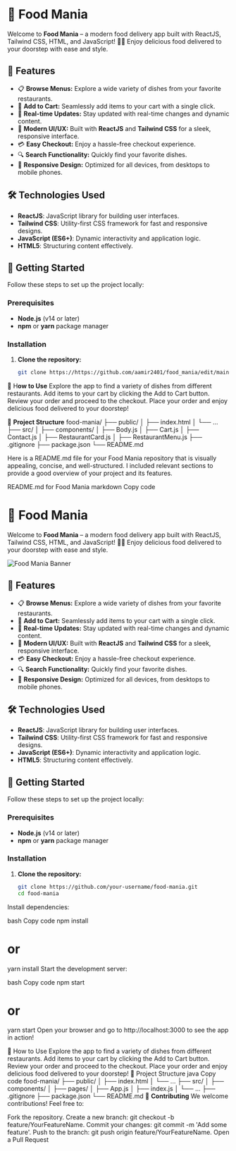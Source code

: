 # 🚀 Food Mania

Welcome to **Food Mania** – a modern food delivery app built with ReactJS, Tailwind CSS, HTML, and JavaScript! 🍔🌮 Enjoy delicious food delivered to your doorstep with ease and style.


## 🌟 Features

- 📋 **Browse Menus:** Explore a wide variety of dishes from your favorite restaurants.
- 🛒 **Add to Cart:** Seamlessly add items to your cart with a single click.
- 🔄 **Real-time Updates:** Stay updated with real-time changes and dynamic content.
- 🎨 **Modern UI/UX:** Built with **ReactJS** and **Tailwind CSS** for a sleek, responsive interface.
- 💳 **Easy Checkout:** Enjoy a hassle-free checkout experience.
- 🔍 **Search Functionality:** Quickly find your favorite dishes.
- 📱 **Responsive Design:** Optimized for all devices, from desktops to mobile phones.

## 🛠️ Technologies Used

- **ReactJS**: JavaScript library for building user interfaces.
- **Tailwind CSS**: Utility-first CSS framework for fast and responsive designs.
- **JavaScript (ES6+)**: Dynamic interactivity and application logic.
- **HTML5**: Structuring content effectively.

## 🚀 Getting Started

Follow these steps to set up the project locally:

### Prerequisites

- **Node.js** (v14 or later)
- **npm** or **yarn** package manager

### Installation

1. **Clone the repository:**

   ```bash
   git clone https://https://github.com/aamir2401/food_mania/edit/main/README.md
 🎉 H**ow to Use**
Explore the app to find a variety of dishes from different restaurants.
Add items to your cart by clicking the Add to Cart button.
Review your order and proceed to the checkout.
Place your order and enjoy delicious food delivered to your doorstep!



📂 **Project Structure**
food-mania/
├── public/
│   ├── index.html
│   └── ...
├── src/
│   ├── components/
│   ├── Body.js
│   ├── Cart.js
│   ├── Contact.js
│   ├── RestaurantCard.js
│   ├── RestaurantMenu.js
├── .gitignore
├── package.json
└── README.md




Here is a README.md file for your Food Mania repository that is visually appealing, concise, and well-structured. I included relevant sections to provide a good overview of your project and its features.

README.md for Food Mania
markdown
Copy code
# 🚀 Food Mania

Welcome to **Food Mania** – a modern food delivery app built with ReactJS, Tailwind CSS, HTML, and JavaScript! 🍔🌮 Enjoy delicious food delivered to your doorstep with ease and style.

![Food Mania Banner](https://via.placeholder.com/1200x400.png?text=Food+Mania+-+Food+Delivery+App) <!-- Replace with actual banner -->

## 🌟 Features

- 📋 **Browse Menus:** Explore a wide variety of dishes from your favorite restaurants.
- 🛒 **Add to Cart:** Seamlessly add items to your cart with a single click.
- 🔄 **Real-time Updates:** Stay updated with real-time changes and dynamic content.
- 🎨 **Modern UI/UX:** Built with **ReactJS** and **Tailwind CSS** for a sleek, responsive interface.
- 💳 **Easy Checkout:** Enjoy a hassle-free checkout experience.
- 🔍 **Search Functionality:** Quickly find your favorite dishes.
- 📱 **Responsive Design:** Optimized for all devices, from desktops to mobile phones.

## 🛠️ Technologies Used

- **ReactJS**: JavaScript library for building user interfaces.
- **Tailwind CSS**: Utility-first CSS framework for fast and responsive designs.
- **JavaScript (ES6+)**: Dynamic interactivity and application logic.
- **HTML5**: Structuring content effectively.

## 🚀 Getting Started

Follow these steps to set up the project locally:

### Prerequisites

- **Node.js** (v14 or later)
- **npm** or **yarn** package manager

### Installation

1. **Clone the repository:**

   ```bash
   git clone https://github.com/your-username/food-mania.git
   cd food-mania
Install dependencies:

bash
Copy code
npm install
# or
yarn install
Start the development server:

bash
Copy code
npm start
# or
yarn start
Open your browser and go to http://localhost:3000 to see the app in action!

🎉 How to Use
Explore the app to find a variety of dishes from different restaurants.
Add items to your cart by clicking the Add to Cart button.
Review your order and proceed to the checkout.
Place your order and enjoy delicious food delivered to your doorstep!
📂 Project Structure
java
Copy code
food-mania/
├── public/
│   ├── index.html
│   └── ...
├── src/
│   ├── components/
│   ├── pages/
│   ├── App.js
│   ├── index.js
│   └── ...
├── .gitignore
├── package.json
└── README.md
🧩 **Contributing**
We welcome contributions! Feel free to:

Fork the repository.
Create a new branch: git checkout -b feature/YourFeatureName.
Commit your changes: git commit -m 'Add some feature'.
Push to the branch: git push origin feature/YourFeatureName.
Open a Pull Request

